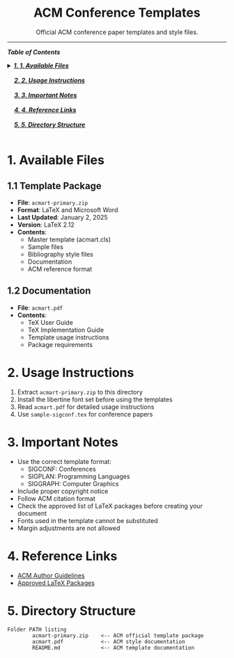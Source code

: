 <h1 align="center">ACM Conference Templates</h1>

<div align="center">
Official ACM conference paper templates and style files.
</div>

---

***Table of Contents***


<details>
  <summary><a href="#1-1-available-files"><i><b>1. 1. Available Files</b></i></a></summary>
  <div>
    &nbsp;&nbsp;&nbsp;&nbsp;&nbsp;&nbsp;&nbsp;&nbsp;&nbsp;&nbsp;<a href="#11-11-template-package">1.1. 1.1 Template Package</a><br>
    &nbsp;&nbsp;&nbsp;&nbsp;&nbsp;&nbsp;&nbsp;&nbsp;&nbsp;&nbsp;<a href="#12-12-documentation">1.2. 1.2 Documentation</a><br>
  </div>
</details>
&nbsp;

<div>
  &nbsp;&nbsp;&nbsp;&nbsp;<a href="#2-2-usage-instructions"><i><b>2. 2. Usage Instructions</b></i></a>
</div>
&nbsp;

<div>
  &nbsp;&nbsp;&nbsp;&nbsp;<a href="#3-3-important-notes"><i><b>3. 3. Important Notes</b></i></a>
</div>
&nbsp;

<div>
  &nbsp;&nbsp;&nbsp;&nbsp;<a href="#4-4-reference-links"><i><b>4. 4. Reference Links</b></i></a>
</div>
&nbsp;

<div>
  &nbsp;&nbsp;&nbsp;&nbsp;<a href="#5-5-directory-structure"><i><b>5. 5. Directory Structure</b></i></a>
</div>
&nbsp;


# 1. Available Files

## 1.1 Template Package
- **File**: `acmart-primary.zip`
- **Format**: LaTeX and Microsoft Word
- **Last Updated**: January 2, 2025
- **Version**: LaTeX 2.12
- **Contents**:
  - Master template (acmart.cls)
  - Sample files
  - Bibliography style files
  - Documentation
  - ACM reference format

## 1.2 Documentation
- **File**: `acmart.pdf`
- **Contents**:
  - TeX User Guide
  - TeX Implementation Guide
  - Template usage instructions
  - Package requirements

# 2. Usage Instructions

1. Extract `acmart-primary.zip` to this directory
2. Install the libertine font set before using the templates
3. Read `acmart.pdf` for detailed usage instructions
4. Use `sample-sigconf.tex` for conference papers

# 3. Important Notes

- Use the correct template format:
  - SIGCONF: Conferences
  - SIGPLAN: Programming Languages
  - SIGGRAPH: Computer Graphics
- Include proper copyright notice
- Follow ACM citation format
- Check the approved list of LaTeX packages before creating your document
- Fonts used in the template cannot be substituted
- Margin adjustments are not allowed

# 4. Reference Links

- [ACM Author Guidelines](https://www.acm.org/publications/authors/information-for-authors)
- [Approved LaTeX Packages](https://www.acm.org/publications/authors/information-for-authors#approved-latex-packages)

# 5. Directory Structure

```
Folder PATH listing
        acmart-primary.zip    <-- ACM official template package
        acmart.pdf            <-- ACM style documentation
        README.md             <-- ACM template documentation
``` 